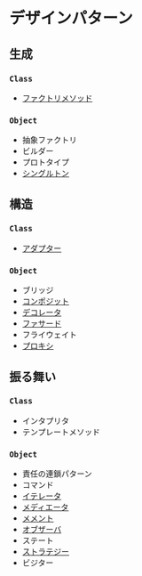 # デザインパターン
## 生成
### `Class`
- [ファクトリメソッド](factory.md)
### `Object`
- 抽象ファクトリ
- ビルダー 
- プロトタイプ
- [シングルトン](singleton.md)

## 構造
### `Class`
- [アダプター](adapter.md)
### `Object`
- ブリッジ
- [コンポジット](composite.md)
- [デコレータ](decorator.md)
- [ファサード](facade.md)
- フライウェイト
- [プロキシ](proxy.md)

## 振る舞い
### `Class`
- インタプリタ
- テンプレートメソッド
### `Object`
- 責任の連鎖パターン
- コマンド
- [イテレータ](iterator.md)
- [メディエータ](mediator.md)
- [メメント](memento.md)
- [オブザーバ](observer.md)
- ステート
- [ストラテジー](strategy.md)
- ビジター

